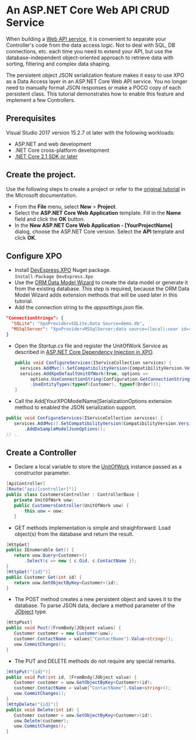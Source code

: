 # An ASP.NET Core Web API CRUD Service

When building a [Web API service](https://docs.microsoft.com/en-us/aspnet/core/tutorials/first-web-api?view=aspnetcore-2.1), it is convenient to separate your Controller's code from the data access logic. Not to deal with SQL, DB connections, etc. each time you need to extend your API, but use the database-independent object-oriented approach to retrieve data with sorting, filtering and complex data shaping.

The persistent object JSON serialization feature makes it easy to use XPO as a Data Access layer in an ASP.NET Core Web API service. You no longer need to manually format JSON responses or make a POCO copy of each persistent class. This tutorial demonstrates how to enable this feature and implement a few Controllers.

## Prerequisites
 Visual Studio 2017 version 15.2.7 ot later with the following workloads:
 * ASP.NET and web development
 * .NET Core cross-platform development
 * [.NET Core 2.1 SDK or later](https://www.microsoft.com/net/download)
 
## Create the project.
Use the following steps to create a project or refer to the [original tutorial](https://docs.microsoft.com/en-us/aspnet/core/tutorials/first-web-api?view=aspnetcore-2.1) in the Microsoft documentation.
* From the **File** menu, select **New** > **Project**.
* Select the **ASP.NET Core Web Application** template. Fill in the **Name** field and click the **OK** button.
* In the **New ASP.NET Core Web Application - [YourProjectName]** dialog, choose the ASP.NET Core version. Select the **API** template and click **OK**.

## Configure XPO
* Install [DevExpress.XPO](https://www.nuget.org/packages/DevExpress.Xpo/) Nuget package.  
  `Install-Package DevExpress.Xpo`
* Use the [ORM Data Model Wizard](https://documentation.devexpress.com/CoreLibraries/14810) to create the data model or generate it from the existing database. This step is required, because the ORM Data Model Wizard adds extension methods that will be used later in this tutorial.
* Add the connection string to the *appsettings.json* file.  
 ```json
 "ConnectionStrings": {
   "SQLite": "XpoProvider=SQLite;Data Source=demo.db",
   "MSSqlServer": "XpoProvider=MSSqlServer;data source=(local);user id=sa;password=;initial catalog=XpoASPNETCoreDemo;Persist Security Info=true"
 }
 ```
* Open the *Startup.cs* file and register the UnitOfWork Service as described in [ASP.NET Core Dependency Injection in XPO](https://www.devexpress.com/Support/Center/Question/Details/T637597).  
  ```cs
  public void ConfigureServices(IServiceCollection services) {
    services.AddMvc().SetCompatibilityVersion(CompatibilityVersion.Version_2_1);
    services.AddXpoDefaultUnitOfWork(true, options =>
        options.UseConnectionString(Configuration.GetConnectionString("MsSqlServer"))
        .UseEntityTypes(typeof(Customer), typeof(Order)));
  }
  ```
* Call the Add[YourXPOModelName]SerializationOptions extension method to enabled the JSON serialization support.  
 ```cs
 public void ConfigureServices(IServiceCollection services) {
    services.AddMvc().SetCompatibilityVersion(CompatibilityVersion.Version_2_1)
        .AddDxSampleModelJsonOptions();
 // ..
 ```
 
## Create a Controller
* Declare a local variable to store the [UnitOfWork](https://documentation.devexpress.com/CoreLibraries/2138) instance passed as a constructor parameter.
 ```cs
 [ApiController]
 [Route("api/[controller]")]
 public class CustomersController : ControllerBase {
	private UnitOfWork uow;
	public CustomersController(UnitOfWork uow) {
		this.uow = uow;
	}
 ```
* GET methods implementation is simple and straighforward. Load object(s) from the database and return the result.  
 ```cs
 [HttpGet]
 public IEnumerable Get() {
	return uow.Query<Customer>()
		.Select(c => new { c.Oid, c.ContactName });
 } 
 [HttpGet("{id}")]
 public Customer Get(int id) {
	return uow.GetObjectByKey<Customer>(id);
 }
 ```
* The POST method creates a new persistent object and saves it to the database. To parse JSON data, declare a method parameter of the [JObject](https://www.newtonsoft.com/json/help/html/T_Newtonsoft_Json_Linq_JObject.htm) type.
 ```cs
 [HttpPost]
 public void Post([FromBody]JObject values) {
	Customer customer = new Customer(uow);
	customer.ContactName = values["ContactName"].Value<string>();
	uow.CommitChanges();
 }
 ```
* The PUT and DELETE methods do not require any special remarks.
 ```cs
 [HttpPut("{id}")]
 public void Put(int id, [FromBody]JObject value) {
	Customer customer = uow.GetObjectByKey<Customer>(id);
	customer.ContactName = value["ContactName"].Value<string>();
	uow.CommitChanges();
 }
 [HttpDelete("{id}")]
 public void Delete(int id) {
	Customer customer = uow.GetObjectByKey<Customer>(id);
	uow.Delete(customer);
	uow.CommitChanges();
 }
 ```
